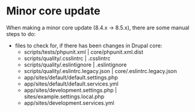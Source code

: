 # Minor core update

When making a minor core update (8.4.x -> 8.5.x), there are some manual steps to
do:
* files to check for, if there has been changes in Drupal core:
  * scripts/tests/phpunit.xml | core/phpunit.xml.dist
  * scripts/quality/.csslintrc | .csslintrc
  * scripts/quality/.eslintignore | .eslintignore
  * scripts/quality/.eslintrc.legacy.json | core/.eslintrc.legacy.json
  * app/sites/default/default.settings.php
  * app/sites/default/default.services.yml
  * app/sites/development.settings.php | sites/example.settings.local.php
  * app/sites/development.services.yml
